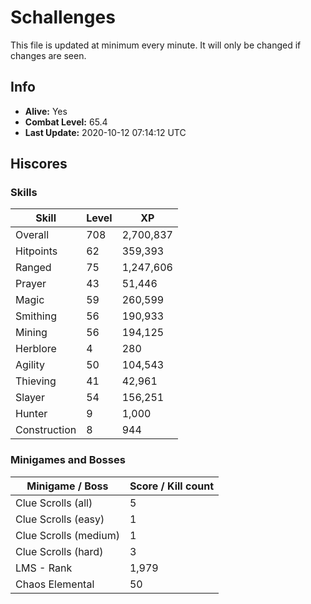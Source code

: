 # Schallenges

This file is updated at minimum every minute. It will only be changed if changes are seen.

## Info

 - **Alive:** Yes
 - **Combat Level:** 65.4
 - **Last Update:** 2020-10-12 07:14:12 UTC

## Hiscores

### Skills

| Skill | Level | XP |
|--|--|--|
| Overall | 708 | 2,700,837 |
| Hitpoints | 62 | 359,393 |
| Ranged | 75 | 1,247,606 |
| Prayer | 43 | 51,446 |
| Magic | 59 | 260,599 |
| Smithing | 56 | 190,933 |
| Mining | 56 | 194,125 |
| Herblore | 4 | 280 |
| Agility | 50 | 104,543 |
| Thieving | 41 | 42,961 |
| Slayer | 54 | 156,251 |
| Hunter | 9 | 1,000 |
| Construction | 8 | 944 |

### Minigames and Bosses

| Minigame / Boss | Score / Kill count |
|--|--|
| Clue Scrolls (all) | 5 |
| Clue Scrolls (easy) | 1 |
| Clue Scrolls (medium) | 1 |
| Clue Scrolls (hard) | 3 |
| LMS - Rank | 1,979 |
| Chaos Elemental | 50 |
